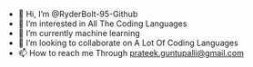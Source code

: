 - 👋 Hi, I’m @RyderBolt-95-Github
- 👀 I’m interested in All The Coding Languages
- 🌱 I’m currently machine learning
- 💞️ I’m looking to collaborate on A Lot Of Coding Languages
- 📫 How to reach me Through prateek.guntupalli@gmail.com

<!---
RyderBolt-95-Github/RyderBolt-95-Github is a ✨ special ✨ repository because its `README.md` (this file) appears on your GitHub profile.
You can click the Preview link to take a look at your changes.
--->
